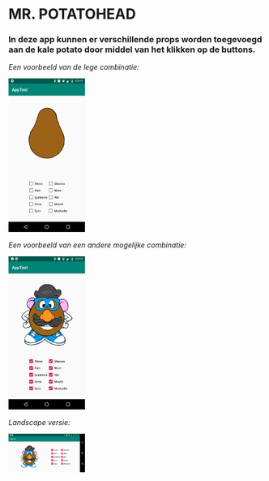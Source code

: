 # MR. POTATOHEAD

### In deze app kunnen er verschillende props worden toegevoegd aan de kale potato door middel van het klikken op de buttons. ###

*Een voorbeeld van de lege combinatie:*

<img src="https://github.com/duncanvrosch/Mr-Potatohead/blob/master/doc/Screenshot_20181216-171737.png" width="30%" height="30%"/>

*Een voorbeeld van een andere mogelijke combinatie:*

<img src="https://github.com/duncanvrosch/Mr-Potatohead/blob/master/doc/Screenshot_20181216-171745.png" width="30%" height="30%"/>

*Landscape versie:*

<img src="https://github.com/duncanvrosch/Mr-Potatohead/blob/master/doc/Screenshot_20181216-171749.png" width="30%" height="30%"/>



